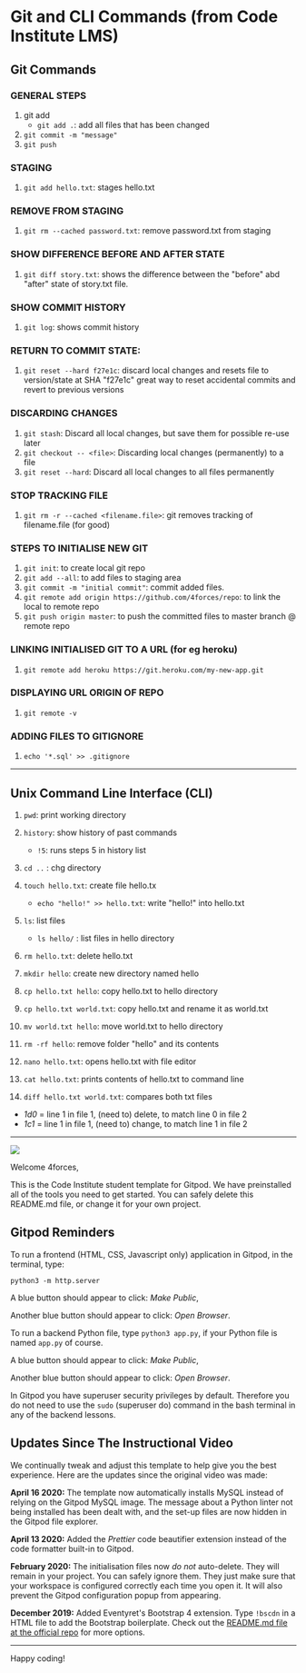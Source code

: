 # Git and CLI Commands (from Code Institute LMS)

## Git Commands

### GENERAL STEPS
1. git add
   - `git add .`: add all files that has been changed
2. `git commit -m "message"`
3. `git push`

### STAGING
1. `git add hello.txt`: stages hello.txt

### REMOVE FROM STAGING
1. `git rm --cached password.txt`: remove password.txt from staging

### SHOW DIFFERENCE BEFORE AND AFTER STATE
1. `git diff story.txt`: shows the difference between the "before" abd "after" state of story.txt file.

### SHOW COMMIT HISTORY
1. `git log`: shows commit history

### RETURN TO COMMIT STATE:
1. `git reset --hard f27e1c`: discard local changes and resets file to version/state at SHA "f27e1c"
great way to reset accidental commits and revert to previous versions

### DISCARDING CHANGES
1. `git stash`: Discard all local changes, but save them for possible re-use later
2. `git checkout -- <file>`: Discarding local changes (permanently) to a file
3. `git reset --hard`: Discard all local changes to all files permanently

### STOP TRACKING FILE
1. `git rm -r --cached <filename.file>`: git removes tracking of filename.file (for good)

### STEPS TO INITIALISE NEW GIT
1. `git init`: to create local git repo
2. `git add --all`: to add files to staging area
3. `git commit -m "initial commit"`: commit added files.
4. `git remote add origin https://github.com/4forces/repo`: to link the local to remote repo
5. `git push origin master`: to push the committed files to master branch @ remote repo

### LINKING INITIALISED GIT TO A URL (for eg heroku)
1. `git remote add heroku https://git.heroku.com/my-new-app.git`

### DISPLAYING URL ORIGIN OF REPO
1. `git remote -v`

### ADDING FILES TO GITIGNORE
1. `echo '*.sql' >> .gitignore`

---

## Unix Command Line Interface (CLI)

1. `pwd`: print working directory
2. `history`: show history of past commands
    - `!5`: runs steps 5 in history list
4. `cd ..` : chg directory

5. `touch hello.txt`: create file hello.tx
   -  `echo "hello!" >> hello.txt`: write "hello!" into hello.txt
5. `ls`: list files
   - `ls hello/` : list files in hello directory
6. `rm hello.txt`: delete hello.txt
7. `mkdir hello`: create new directory named hello
8. `cp hello.txt hello`: copy hello.txt to hello directory
9. `cp hello.txt world.txt`: copy hello.txt and rename it as world.txt
10. `mv world.txt hello`: move world.txt to hello directory
11. `rm -rf hello`: remove folder "hello" and its contents

12. `nano hello.txt`: opens hello.txt with file editor 
13. `cat hello.txt`: prints contents of hello.txt to command line
14. `diff hello.txt world.txt`: compares both txt files
   - *1d0* = line 1 in file 1, (need to) delete, to match line 0 in file 2
   - *1c1* = line 1 in file 1, (need to) change, to match line 1 in file 2

---

<img src="https://codeinstitute.s3.amazonaws.com/fullstack/ci_logo_small.png" style="margin: 0;">

Welcome 4forces,

This is the Code Institute student template for Gitpod. We have preinstalled all of the tools you need to get started. You can safely delete this README.md file, or change it for your own project.

## Gitpod Reminders

To run a frontend (HTML, CSS, Javascript only) application in Gitpod, in the terminal, type:

`python3 -m http.server`

A blue button should appear to click: *Make Public*,

Another blue button should appear to click: *Open Browser*.

To run a backend Python file, type `python3 app.py`, if your Python file is named `app.py` of course.

A blue button should appear to click: *Make Public*,

Another blue button should appear to click: *Open Browser*.

In Gitpod you have superuser security privileges by default. Therefore you do not need to use the `sudo` (superuser do) command in the bash terminal in any of the backend lessons.

## Updates Since The Instructional Video

We continually tweak and adjust this template to help give you the best experience. Here are the updates since the original video was made:

**April 16 2020:** The template now automatically installs MySQL instead of relying on the Gitpod MySQL image. The message about a Python linter not being installed has been dealt with, and the set-up files are now hidden in the Gitpod file explorer.

**April 13 2020:** Added the _Prettier_ code beautifier extension instead of the code formatter built-in to Gitpod.

**February 2020:** The initialisation files now _do not_ auto-delete. They will remain in your project. You can safely ignore them. They just make sure that your workspace is configured correctly each time you open it. It will also prevent the Gitpod configuration popup from appearing.

**December 2019:** Added Eventyret's Bootstrap 4 extension. Type `!bscdn` in a HTML file to add the Bootstrap boilerplate. Check out the <a href="https://github.com/Eventyret/vscode-bcdn" target="_blank">README.md file at the official repo</a> for more options.

--------

Happy coding!
